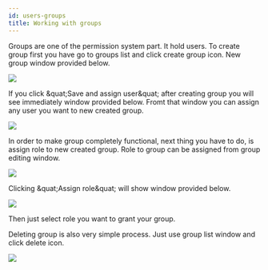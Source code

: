 ```yaml
---
id: users-groups
title: Working with groups
---
```


Groups are one of the permission system part. It hold users. To create group first you have go to groups list and click create group icon. New group window provided below.

[![](https://livehelperchat.com/docimages/groups/new-group.png)](https://livehelperchat.com/docimages/groups/new-group.png)

If you click &quat;Save and assign user&quat; after creating group you will see immediately window provided below. Fromt that window you can assign any user you want to new created group.

[![](https://livehelperchat.com/docimages/groups/new-group-adduser.png)](https://livehelperchat.com/docimages/groups/new-group-adduser.png)

In order to make group completely functional, next thing you have to do, is assign role to new created group. Role to group can be assigned from group editing window.

[![](https://livehelperchat.com/docimages/groups/edit-group.png)](https://livehelperchat.com/docimages/groups/edit-group.png)


Clicking &quat;Assign role&quat; will show window provided below.

[![](https://livehelperchat.com/docimages/groups/group-assign-role.png)](https://livehelperchat.com/docimages/groups/group-assign-role.png)

Then just select role you want to grant your group.

Deleting group is also very simple process. Just use group list window and click delete icon.

[![](https://livehelperchat.com/docimages/groups/group-list.png)](https://livehelperchat.com/docimages/groups/group-list.png)